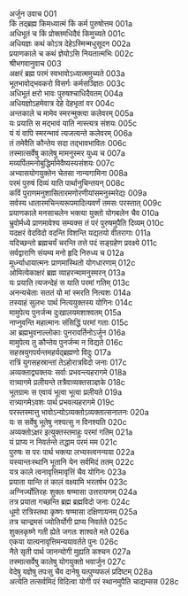 अर्जुन उवाच	001  
किं तद्ब्रह्म किमध्यात्मं किं कर्म पुरुषोत्तम	001a  
अधिभूतं च किं प्रोक्तमधिदैवं किमुच्यते	001c  
अधियज्ञः कथं कोऽत्र देहेऽस्मिन्मधुसूदन	002a  
प्रयाणकाले च कथं ज्ञेयोऽसि नियतात्मभिः	002c  
श्रीभगवानुवाच	003  
अक्षरं ब्रह्म परमं स्वभावोऽध्यात्ममुच्यते	003a  
भूतभावोद्भवकरो विसर्गः कर्मसञ्ज्ञितः	003c  
अधिभूतं क्षरो भावः पुरुषश्चाधिदैवतम्	004a  
अधियज्ञोऽहमेवात्र देहे देहभृतां वर	004c  
अन्तकाले च मामेव स्मरन्मुक्त्वा कलेवरम्	005a  
यः प्रयाति स मद्भावं याति नास्त्यत्र संशयः	005c  
यं यं वापि स्मरन्भावं त्यजत्यन्ते कलेवरम्	006a  
तं तमेवैति कौन्तेय सदा तद्भावभावितः	006c  
तस्मात्सर्वेषु कालेषु मामनुस्मर युध्य च	007a  
मय्यर्पितमनोबुद्धिर्मामेवैष्यस्यसंशयः	007c  
अभ्यासयोगयुक्तेन चेतसा नान्यगामिना	008a  
परमं पुरुषं दिव्यं याति पार्थानुचिन्तयन्	008c  
कविं पुराणमनुशासितारमणोरणीयांसमनुस्मरेद्यः	009a  
सर्वस्य धातारमचिन्त्यरूपमादित्यवर्णं तमसः परस्तात्	009c  
प्रयाणकाले मनसाचलेन भक्त्या युक्तो योगबलेन चैव	010a  
भ्रुवोर्मध्ये प्राणमावेश्य सम्यक्स तं परं पुरुषमुपैति दिव्यम्	010c  
यदक्षरं वेदविदो वदन्ति विशन्ति यद्यतयो वीतरागाः	011a  
यदिच्छन्तो ब्रह्मचर्यं चरन्ति तत्ते पदं सङ्ग्रहेण प्रवक्ष्ये	011c  
सर्वद्वाराणि संयम्य मनो हृदि निरुध्य च	012a  
मूर्ध्न्याधायात्मनः प्राणमास्थितो योगधारणाम्	012c  
ओमित्येकाक्षरं ब्रह्म व्याहरन्मामनुस्मरन्	013a  
यः प्रयाति त्यजन्देहं स याति परमां गतिम्	013c  
अनन्यचेताः सततं यो मां स्मरति नित्यशः	014a  
तस्याहं सुलभः पार्थ नित्ययुक्तस्य योगिनः	014c  
मामुपेत्य पुनर्जन्म दुःखालयमशाश्वतम्	015a  
नाप्नुवन्ति महात्मानः संसिद्धिं परमां गताः	015c  
आ ब्रह्मभुवनाल्लोकाः पुनरावर्तिनोऽर्जुन	016a  
मामुपेत्य तु कौन्तेय पुनर्जन्म न विद्यते	016c  
सहस्रयुगपर्यन्तमहर्यद्ब्रह्मणो विदुः	017a  
रात्रिं युगसहस्रान्तां तेऽहोरात्रविदो जनाः	017c  
अव्यक्ताद्व्यक्तयः सर्वाः प्रभवन्त्यहरागमे	018a  
रात्र्यागमे प्रलीयन्ते तत्रैवाव्यक्तसञ्ज्ञके	018c  
भूतग्रामः स एवायं भूत्वा भूत्वा प्रलीयते	019a  
रात्र्यागमेऽवशः पार्थ प्रभवत्यहरागमे	019c  
परस्तस्मात्तु भावोऽन्योऽव्यक्तोऽव्यक्तात्सनातनः	020a  
यः स सर्वेषु भूतेषु नश्यत्सु न विनश्यति	020c  
अव्यक्तोऽक्षर इत्युक्तस्तमाहुः परमां गतिम्	021a  
यं प्राप्य न निवर्तन्ते तद्धाम परमं मम	021c  
पुरुषः स परः पार्थ भक्त्या लभ्यस्त्वनन्यया	022a  
यस्यान्तःस्थानि भूतानि येन सर्वमिदं ततम्	022c  
यत्र काले त्वनावृत्तिमावृत्तिं चैव योगिनः	023a  
प्रयाता यान्ति तं कालं वक्ष्यामि भरतर्षभ	023c  
अग्निर्ज्योतिरहः शुक्लः षण्मासा उत्तरायणम्	024a  
तत्र प्रयाता गच्छन्ति ब्रह्म ब्रह्मविदो जनाः	024c  
धूमो रात्रिस्तथा कृष्णः षण्मासा दक्षिणायनम्	025a  
तत्र चान्द्रमसं ज्योतिर्योगी प्राप्य निवर्तते	025c  
शुक्लकृष्णे गती ह्येते जगतः शाश्वते मते	026a  
एकया यात्यनावृत्तिमन्ययावर्तते पुनः	026c  
नैते सृती पार्थ जानन्योगी मुह्यति कश्चन	027a  
तस्मात्सर्वेषु कालेषु योगयुक्तो भवार्जुन	027c  
वेदेषु यज्ञेषु तपःसु चैव दानेषु यत्पुण्यफलं प्रदिष्टम्	028a  
अत्येति तत्सर्वमिदं विदित्वा योगी परं स्थानमुपैति चाद्यम्सस	028c  
